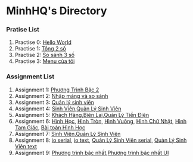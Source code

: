 # MinhHQ's Directory

### Pratise List

1. Practise 0: [Hello World](https://github.com/FASTTRACKSE/FFSE1703.JavaCore/blob/master/Assignments/MinhHQ/HelloWorld/src/helloworld.java)
2. Practise 1: [Tổng 2 số](https://github.com/FASTTRACKSE/FFSE1703.JavaCore/blob/master/Assignments/MinhHQ/Practise/src/fasttrack/edu/vn/Tong2so.java)
3. Practise 2: [So sánh 3 số](https://github.com/FASTTRACKSE/FFSE1703.JavaCore/blob/master/Assignments/MinhHQ/Practise/src/fasttrack/edu/vn/sosanh.java)
4. Practise 3: [Menu của tôi](https://github.com/FASTTRACKSE/FFSE1703.JavaCore/blob/master/Assignments/MinhHQ/Practise/src/fasttrack/edu/vn/MenuCuaToi.java)

### Assignment List

1. Assignment 1: [Phương Trình Bậc 2](https://github.com/FASTTRACKSE/FFSE1703.JavaCore/blob/master/Assignments/MinhHQ/Assignment1/src/fasttrack/Assignment1/main/ptbac2.java)
2. Assignment 2: [Nhập mảng và so sánh](https://github.com/FASTTRACKSE/FFSE1703.JavaCore/blob/master/Assignments/MinhHQ/Assignment2/src/fasttrack/Assignment2/main/vonglap.java)
3. Assignment 3: [Quản lý sinh viên](https://github.com/FASTTRACKSE/FFSE1703.JavaCore/blob/master/Assignments/MinhHQ/Assignment3/src/fasttrack/Assignment3/main/QuanLySinhVien.java)
4. Assignment 4: [Sinh Viên](https://github.com/FASTTRACKSE/FFSE1703.JavaCore/blob/master/Assignments/MinhHQ/Assignment4/src/fasttrack/Assignment4/model/SinhVien.java),[Quản Lý Sinh Viên](https://github.com/FASTTRACKSE/FFSE1703.JavaCore/blob/master/Assignments/MinhHQ/Assignment4/src/fasttrack/Assignment4/main/QuanliSinhVien.java)
5. Assignment 5: [Khách Hàng](https://github.com/FASTTRACKSE/FFSE1703.JavaCore/blob/master/Assignments/MinhHQ/QuanliTienDien/src/FFSE1702/model/KhachHang.java),[Biên Lai](https://github.com/FASTTRACKSE/FFSE1703.JavaCore/blob/master/Assignments/MinhHQ/QuanliTienDien/src/FFSE1702/model/Bienlai.java),[Quản Lý Tiền Điện](https://github.com/FASTTRACKSE/FFSE1703.JavaCore/blob/master/Assignments/MinhHQ/QuanliTienDien/src/FFSE1702/main/TienDien.java)
6. Assignment 6: [Hình Học](https://github.com/FASTTRACKSE/FFSE1703.JavaCore/blob/master/Assignments/MinhHQ/Assignment6/src/hinhhoc/model/HinhHoc.java), [Hình Tròn](https://github.com/FASTTRACKSE/FFSE1703.JavaCore/blob/master/Assignments/MinhHQ/Assignment6/src/hinhhoc/model/HinhTron.java), [Hình Vuông](https://github.com/FASTTRACKSE/FFSE1703.JavaCore/blob/master/Assignments/MinhHQ/Assignment6/src/hinhhoc/model/HinhVuong.java), [Hình Chữ Nhật](https://github.com/FASTTRACKSE/FFSE1703.JavaCore/blob/master/Assignments/MinhHQ/Assignment6/src/hinhhoc/model/HinhChuNhat.java), [Hình Tam Giác](https://github.com/FASTTRACKSE/FFSE1703.JavaCore/blob/master/Assignments/MinhHQ/Assignment6/src/hinhhoc/model/HinhTamGiac.java), [Bài toán Hình Học](https://github.com/FASTTRACKSE/FFSE1703.JavaCore/blob/master/Assignments/MinhHQ/Assignment6/src/hinhhoc/main/BaiToanHinhHoc.java)
7. Assignment 7: [Sinh Viên](https://github.com/FASTTRACKSE/FFSE1703.JavaCore/blob/master/Assignments/MinhHQ/Assignment7/src/QlySV/model/SinhVien.java),[Quản Lý Sinh Viên](https://github.com/FASTTRACKSE/FFSE1703.JavaCore/blob/master/Assignments/MinhHQ/Assignment7/src/QlySV/main/QuanliSinhVien.java)
8. Assignment 8: [io serial](https://github.com/FASTTRACKSE/FFSE1703.JavaCore/blob/master/Assignments/MinhHQ/Assignment8/src/qlysv/io/SerializeFileFactory.java), [io text](https://github.com/FASTTRACKSE/FFSE1703.JavaCore/blob/master/Assignments/MinhHQ/Assignment8/src/qlysv/io/TextFileFactory.java), [Quản Lý Sinh Viên serial](https://github.com/FASTTRACKSE/FFSE1703.JavaCore/blob/master/Assignments/MinhHQ/Assignment8/src/qlysv/main/QuanLySinhVien.java), [Quản Lý Sinh Viên text](https://github.com/FASTTRACKSE/FFSE1703.JavaCore/blob/master/Assignments/MinhHQ/Assignment8/src/qlysv/main/QuanLySinhVien2.java) 
9. Assignment 9: [Phương trình bậc nhất](https://github.com/FASTTRACKSE/FFSE1703.JavaCore/blob/master/Assignments/MinhHQ/Assignment9/src/windowlayout/main/PhuongTrinhBac1.java),[Phương trình bậc nhất UI](https://github.com/FASTTRACKSE/FFSE1703.JavaCore/blob/master/Assignments/MinhHQ/Assignment9/src/windowlayout/ui/PhuongTrinhBac1UI.java)